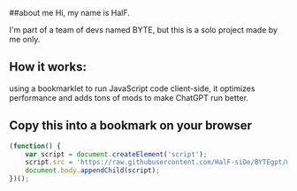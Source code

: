 ##about me
Hi, my name is HalF.

I'm part of a team of devs named BYTE, but this is a solo project made by me only.

## How it works: 
using a bookmarklet to run JavaScript code client-side, it optimizes performance and adds tons of mods to make ChatGPT run better.

## Copy this into a bookmark on your browser

```javascript
(function() {
    var script = document.createElement('script');
    script.src = 'https://raw.githubusercontent.com/HalF-siDe/BYTEgpt/main/BYTEgpt.md';
    document.body.appendChild(script);
})();

